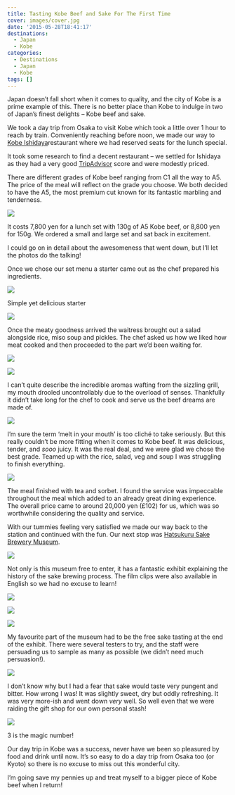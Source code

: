 ```yaml
---
title: Tasting Kobe Beef and Sake For The First Time
cover: images/cover.jpg
date: '2015-05-28T18:41:17'
destinations:
  - Japan
  - Kobe
categories:
  - Destinations
  - Japan
  - Kobe
tags: []
---
```

Japan doesn’t fall short when it comes to quality, and the city of Kobe is a prime example of this. There is no better place than Kobe to indulge in two of Japan’s finest delights – Kobe beef and sake.

We took a day trip from Osaka to visit Kobe which took a little over 1 hour to reach by train. Conveniently reaching before noon, we made our way to [Kobe Ishidaya](http://www.kobe-ishidaya.com/ishida.html#_=_)restaurant where we had reserved seats for the lunch special.

It took some research to find a decent restaurant – we settled for Ishidaya as they had a very good [TripAdvisor](http://www.tripadvisor.co.uk/Restaurant_Review-g298562-d3212155-Reviews-Kobe_Ishidaya-Kobe_Hyogo_Prefecture_Kinki.html) score and were modestly priced.

There are different grades of Kobe beef ranging from C1 all the way to A5. The price of the meal will reflect on the grade you choose. We both decided to have the A5, the most premium cut known for its fantastic marbling and tenderness.

![](images/kobeishidaya.jpg)

It costs 7,800 yen for a lunch set with 130g of A5 Kobe beef, or 8,800 yen for 150g. We ordered a small and large set and sat back in excitement.

I could go on in detail about the awesomeness that went down, but I’ll let the photos do the talking!

Once we chose our set menu a starter came out as the chef prepared his ingredients.

![](images/kobestarter.jpg)

Simple yet delicious starter

![](images/kobebeef.jpg)

Once the meaty goodness arrived the waitress brought out a salad alongside rice, miso soup and pickles. The chef asked us how we liked how meat cooked and then proceeded to the part we’d been waiting for.

![](images/kobecooking-576x1024.jpg)

![](images/kobecooking2.jpg)

I can’t quite describe the incredible aromas wafting from the sizzling grill, my mouth drooled uncontrollably due to the overload of senses. Thankfully it didn’t take long for the chef to cook and serve us the beef dreams are made of.

![](images/kobemaincourse.jpg)

I’m sure the term ‘melt in your mouth’ is too cliché to take seriously. But this really couldn’t be more fitting when it comes to Kobe beef. It was delicious, tender, and _sooo_ juicy. It was the real deal, and we were glad we chose the best grade. Teamed up with the rice, salad, veg and soup I was struggling to finish everything.

![](images/kobetea.jpg)

The meal finished with tea and sorbet. I found the service was impeccable throughout the meal which added to an already great dining experience. The overall price came to around 20,000 yen (£102) for us, which was so worthwhile considering the quality and service.

With our tummies feeling very satisfied we made our way back to the station and continued with the fun. Our next stop was [Hatsukuru Sake Brewery Museum](http://www.hakutsuru-sake.com/content/08.html#_=_).

![](images/18278564486_c84e73da1f_k_d.jpg)

Not only is this museum free to enter, it has a fantastic exhibit explaining the history of the sake brewing process. The film clips were also available in English so we had no excuse to learn!

![](images/saketour.jpg)

![](images/sakemuseumfloor.jpg)

![](images/sakebarrelstour.jpg)

My favourite part of the museum had to be the free sake tasting at the end of the exhibit. There were several testers to try, and the staff were persuading us to sample as many as possible (we didn’t need much persuasion!).

![](images/saketasting.jpg)

I don’t know why but I had a fear that sake would taste very pungent and bitter. How wrong I was! It was slightly sweet, dry but oddly refreshing. It was very more-ish and went down _very_ well. So well even that we were raiding the gift shop for our own personal stash!

![](images/sakesake.jpg)

3 is the magic number!

Our day trip in Kobe was a success, never have we been so pleasured by food and drink until now. It’s so easy to do a day trip from Osaka too (or Kyoto) so there is no excuse to miss out this wonderful city.

I’m going save my pennies up and treat myself to a bigger piece of Kobe beef when I return!
